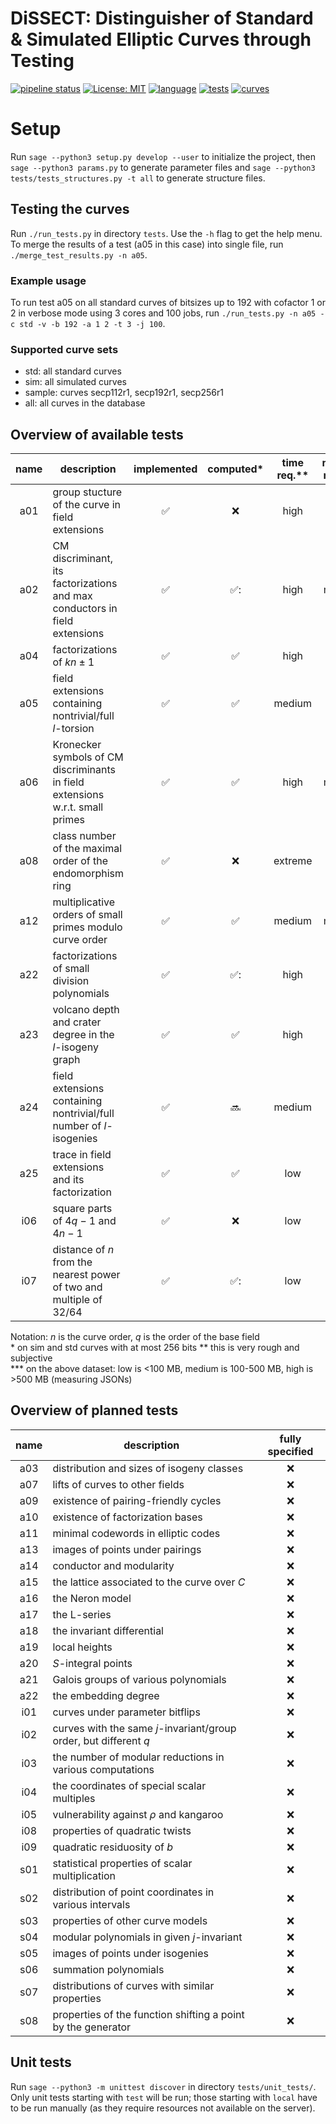 # DiSSECT: Distinguisher of Standard & Simulated Elliptic Curves through Testing

[![pipeline status](https://gitlab.fi.muni.cz/x408178/curve_analyzer/badges/master/pipeline.svg)](https://gitlab.fi.muni.cz/x408178/curve_analyzer/-/commits/master)
[![License: MIT](https://img.shields.io/badge/License-MIT-yellow.svg)](https://gitlab.fi.muni.cz/x408178/curve_analyzer/-/blob/master/LICENSE)
[![language](https://badgen.net/badge/language/python,sage/purple?list=/)](https://www.sagemath.org/)
[![tests](https://badgen.net/badge/tests/13/blue)](https://gitlab.fi.muni.cz/x408178/curve_analyzer/-/tree/master/curve_analyzer/tests)
[![curves](https://badgen.net/badge/curves/158%20std,%20217188%20sim?list=|)](https://github.com/J08nY/std-curves)

# Setup

Run `sage --python3 setup.py develop --user` to initialize the project, then `sage --python3 params.py` to generate parameter files and `sage --python3 tests/tests_structures.py -t all` to generate structure files.

## Testing the curves

Run `./run_tests.py` in directory `tests`. Use the `-h` flag to get the help menu. To merge the results of a test (a05 in this case) into single file, run `./merge_test_results.py -n a05`.

### Example usage

To run test a05 on all standard curves of bitsizes up to 192 with cofactor 1 or 2 in verbose mode using 3 cores and 100 jobs, run `./run_tests.py -n a05 -c std -v -b 192 -a 1 2 -t 3 -j 100`.

### Supported curve sets

- std: all standard curves
- sim: all simulated curves
- sample: curves secp112r1, secp192r1, secp256r1
- all: all curves in the database

## Overview of available tests

| name    | description                                                                       | implemented        |  computed\*        |time req.\*\* |memory req.\*\*\*
|:-------:| ----------------------------------------------------------------------------------|:------------------:|:------------------:|:------------:|:---------:   
a01    | group stucture of the curve in field extensions                                   | :white_check_mark: | :x:                | high         | low
a02    | CM discriminant, its factorizations and max conductors in field extensions        | :white_check_mark: | :white_check_mark::                | high         | medium
a04    | factorizations of $`kn\pm 1`$                                                     | :white_check_mark: | :white_check_mark:                | high         | high
a05    | field extensions containing nontrivial/full $`l`$-torsion                         | :white_check_mark: | :white_check_mark: | medium       | low
   a06    | Kronecker symbols of CM discriminants in field extensions w.r.t. small primes     | :white_check_mark: | :white_check_mark: | high         | medium
   a08    | class number of the maximal order of the endomorphism ring                        | :white_check_mark: | :x:                | extreme      | low
a12    | multiplicative orders of small primes modulo curve order                          | :white_check_mark: | :white_check_mark: | medium       | medium
a22    | factorizations of small division polynomials                                      | :white_check_mark: | :white_check_mark::             | high         | high
a23    | volcano depth and crater degree in the $`l`$-isogeny graph                        | :white_check_mark: | :white_check_mark: | high         | low
   a24    | field extensions containing nontrivial/full number of $`l`$-isogenies             | :white_check_mark: | :soon:             | medium       | low
   a25    | trace in field extensions and its factorization                                   | :white_check_mark: | :white_check_mark: | low          | low
i06    | square parts of $`4q-1`$ and $`4n-1`$                                             | :white_check_mark: | :x:                | low          | low
i07    | distance of $`n`$ from the nearest power of two and multiple of 32/64             | :white_check_mark: | :white_check_mark::             | low          | low

Notation: $`n`$ is the curve order, $`q`$ is the order of the base field  
\* on sim and std curves with at most 256 bits
\*\* this is very rough and subjective  
\*\*\* on the above dataset: low is  <100 MB, medium is 100-500 MB, high is >500 MB (measuring JSONs)

## Overview of planned tests

| name    | description                                                                       | fully specified        
|:-------:| ----------------------------------------------------------------------------------|:------------------:
   a03    | distribution and sizes of isogeny classes                                         | :x: 
   a07    | lifts of curves to other fields                                                   | :x: 
   a09    | existence of pairing-friendly cycles                                              | :x: 
   a10    | existence of factorization bases                                                  | :x: 
   a11    | minimal codewords in elliptic codes                                               | :x: 
   a13    | images of points under pairings                                                   | :x: 
   a14    | conductor and modularity                                                          | :x: 
   a15    | the lattice associated to the curve over $`C`$                                    | :x: 
   a16    | the Neron model                                                                   | :x: 
   a17    | the L-series                                                                      | :x: 
   a18    | the invariant differential                                                        | :x: 
   a19    | local heights                                                                     | :x: 
   a20    | $`S`$-integral points                                                             | :x: 
   a21    | Galois groups of various polynomials                                              | :x:
   a22    | the embedding degree                                                              | :x:
   i01    | curves under parameter bitflips                                                   | :x:
   i02    | curves with the same $`j`$-invariant/group order, but different $`q`$             | :x:
   i03    | the number of modular reductions in various computations                          | :x:
   i04    | the coordinates of special scalar multiples                                       | :x:
   i05    | vulnerability against $`\rho`$ and kangaroo                                       | :x:
i08    | properties of quadratic twists                                                    | :x:
i09    | quadratic residuosity of $`b`$                                                    | :x:
s01    | statistical properties of scalar multiplication                                   | :x:
s02    | distribution of point coordinates in various intervals                            | :x:
   s03    | properties of other curve models                                                  | :x:
   s04    | modular polynomials in given $`j`$-invariant                                      | :x:
   s05    | images of points under isogenies                                                  | :x:
   s06    | summation polynomials                                                             | :x:
   s07    | distributions of curves with similar properties                                   | :x:
   s08    | properties of the function shifting a point by the generator                      | :x:


## Unit tests
Run `sage --python3 -m unittest discover` in directory `tests/unit_tests/`. Only unit tests starting with `test` will be run; those starting with `local` have to be run manually (as they require resources not available on the server).
